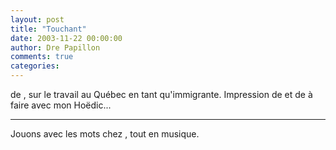 ```yaml
---
layout: post
title: "Touchant"
date: 2003-11-22 00:00:00
author: Dre Papillon
comments: true
categories: 
---
```



 de , sur le travail au Québec en tant qu'immigrante.  Impression de  et de  à faire avec mon Hoëdic...

***

Jouons avec les mots chez , tout en musique.